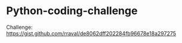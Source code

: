 # Python-coding-challenge
Challenge: https://gist.github.com/rraval/de8062dff202284fb96678e18a297275
